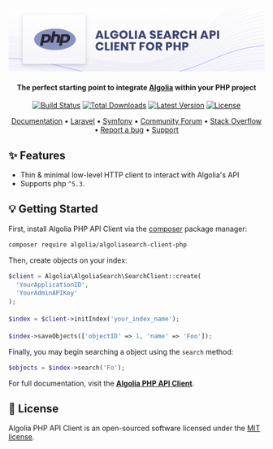 <p align="center">
  <a href="https://www.algolia.com">
    <img alt="Algolia for PHP" src="https://raw.githubusercontent.com/algolia/algoliasearch-client-common/master/banners/php.png" >
  </a>

  <h4 align="center">The perfect starting point to integrate <a href="https://algolia.com" target="_blank">Algolia</a> within your PHP project</h4>

  <p align="center">
    <a href="https://travis-ci.org/algolia/algoliasearch-client-php"><img src="https://img.shields.io/travis/algolia/algoliasearch-client-php/master.svg" alt="Build Status"></a>
    <a href="https://packagist.org/packages/algolia/algoliasearch-client-php"><img src="https://poser.pugx.org/algolia/algoliasearch-client-php/d/total.svg" alt="Total Downloads"></a>
    <a href="https://packagist.org/packages/algolia/algoliasearch-client-php"><img src="https://poser.pugx.org/algolia/algoliasearch-client-php/v/stable.svg" alt="Latest Version"></a>
    <a href="https://packagist.org/packages/algolia/algoliasearch-client-php"><img src="https://poser.pugx.org/algolia/algoliasearch-client-php/license.svg" alt="License"></a>
  </p>
</p>

<p align="center">
  <a href="https://www.algolia.com/doc/api-client/getting-started/install/php/" target="_blank">Documentation</a>  •
  <a href="https://github.com/algolia/scout-extended" target="_blank">Laravel</a>  •
  <a href="https://github.com/algolia/search-bundle" target="_blank">Symfony</a>  •
  <a href="https://discourse.algolia.com" target="_blank">Community Forum</a>  •
  <a href="http://stackoverflow.com/questions/tagged/algolia" target="_blank">Stack Overflow</a>  •
  <a href="https://github.com/algolia/algoliasearch-client-php/issues" target="_blank">Report a bug</a>  •
  <a href="https://www.algolia.com/support" target="_blank">Support</a>
</p>

## ✨ Features

- Thin & minimal low-level HTTP client to interact with Algolia's API
- Supports php `^5.3`.

## 💡 Getting Started

First, install Algolia PHP API Client via the [composer](https://getcomposer.org/) package manager:
```bash
composer require algolia/algoliasearch-client-php
```

Then, create objects on your index:
```php
$client = Algolia\AlgoliaSearch\SearchClient::create(
  'YourApplicationID',
  'YourAdminAPIKey'
);

$index = $client->initIndex('your_index_name');

$index->saveObjects(['objectID' => 1, 'name' => 'Foo']);
```

Finally, you may begin searching a object using the `search` method:
```php
$objects = $index->search('Fo');
```

For full documentation, visit the **[Algolia PHP API Client](https://www.algolia.com/doc/api-client/getting-started/install/php/)**.

## 📄 License

Algolia PHP API Client is an open-sourced software licensed under the [MIT license](LICENSE.md).
